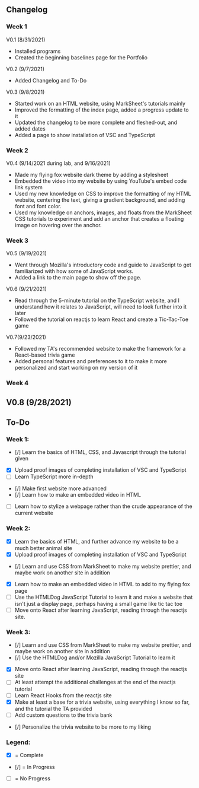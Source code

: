 ## Changelog

### Week 1
V0.1 (8/31/2021)
- Installed programs
- Created the beginning baselines page for the Portfolio

V0.2 (9/7/2021)
- Added Changelog and To-Do

V0.3 (9/8/2021)
- Started work on an HTML website, using MarkSheet's tutorials mainly
- Improved the formatting of the index page, added a progress update to it
- Updated the changelog to be more complete and fleshed-out, and added dates
- Added a page to show installation of VSC and TypeScript

### Week 2
V0.4 (9/14/2021 during lab, and 9/16/2021)
- Made my flying fox website dark theme by adding a stylesheet
- Embedded the video into my website by using YouTube's embed code link system
- Used my new knowledge on CSS to improve the formatting of my HTML website, centering the text, giving a gradient background, and adding font and font color.
- Used my knowledge on anchors, images, and floats from the MarkSheet CSS tutorials to experiment and add an anchor that creates a floating image on hovering over the anchor.

### Week 3
V0.5 (9/19/2021)
- Went through Mozilla's introductory code and guide to JavaScript to get familiarized with how some of JavaScript works.
- Added a link to the main page to show off the page.

V0.6 (9/21/2021)
- Read through the 5-minute tutorial on the TypeScript website, and I understand how it relates to JavaScript, will need to look further into it later
- Followed the tutorial on reactjs to learn React and create a Tic-Tac-Toe game

V0.7(9/23/2021)
- Followed my TA's recommended website to make the framework for a React-based trivia game
- Added personal features and preferences to it to make it more personalized and start working on my version of it

### Week 4
V0.8 (9/28/2021)
- 

## To-Do 

### Week 1:
- [/] Learn the basics of HTML, CSS, and Javascript through the tutorial given
- [x] Upload proof images of completing installation of VSC and TypeScript
- [ ] Learn TypeScript more in-depth
- [/] Make first website more advanced
- [/] Learn how to make an embedded video in HTML
- [ ] Learn how to stylize a webpage rather than the crude appearance of the current website

### Week 2:
- [x] Learn the basics of HTML, and further advance my website to be a much better animal site
- [x] Upload proof images of completing installation of VSC and TypeScript
- [/] Learn and use CSS from MarkSheet to make my website prettier, and maybe work on another site in addition
- [x] Learn how to make an embedded video in HTML to add to my flying fox page
- [ ] Use the HTMLDog JavaScript Tutorial to learn it and make a website that isn't just a display page, perhaps having a small game like tic tac toe
- [ ] Move onto React after learning JavaScript, reading through the reactjs site.

### Week 3:
- [/] Learn and use CSS from MarkSheet to make my website prettier, and maybe work on another site in addition
- [/] Use the HTMLDog and/or Mozilla JavaScript Tutorial to learn it 
- [x] Move onto React after learning JavaScript, reading through the reactjs site
- [ ] At least attempt the additional challenges at the end of the reactjs tutorial
- [ ] Learn React Hooks from the reactjs site
- [x] Make at least a base for a trivia website, using everything I know so far, and the tutorial the TA provided
- [ ] Add custom questions to the trivia bank
- [/] Personalize the trivia website to be more to my liking

### Legend: 
- [x] = Complete
- [/] = In Progress
- [ ] = No Progress 